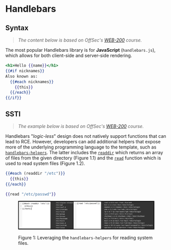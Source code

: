 # Handlebars

## Syntax

> _The content below is based on OffSec's_ [_WEB-200_](https://www.offsec.com/courses/web-200/) _course._

The most popular Handlebars library is for **JavaScript** (`handlebars.js`), which allows for both client-side and server-side rendering.

```handlebars
<h1>Hello {{name}}</h1>
{{#if nicknames}}
Also known as:
  {{#each nicknames}}
    {{this}}
  {{/each}}
{{/if}}
```

## SSTI

> _The example below is based on OffSec's_ [_WEB-200_](https://www.offsec.com/courses/web-200/) _course._

Handlebars "_logic-less_" design does not natively support functions that can lead to RCE. However, developers can add additional helpers that expose more of the underlying programming language to the template, such as [`handlebars-helpers`](https://github.com/helpers/handlebars-helpers). The latter includes the [`readdir`](https://github.com/helpers/handlebars-helpers?tab=readme-ov-file#readdir) which returns an array of files from the given directory (Figure 1.1) and  the [`read`](https://github.com/helpers/handlebars-helpers?tab=readme-ov-file#read) function which is used to read system files (Figure 1.2).

```handlebars
{{#each (readdir "/etc")}}
  {{this}}
{{/each}}
```

```handlebars
{{read "/etc/passwd"}}
```

<figure><img src="../../../.gitbook/assets/web_ssti_handlebars_1.png" alt=""><figcaption><p>Figure 1: Leveraging the <code>handlebars-helpers</code> for reading system files.</p></figcaption></figure>
